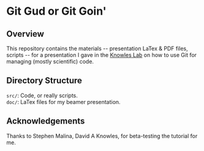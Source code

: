 # Git Gud or Git Goin'
## Overview
This repository contains the materials -- presentation LaTex & PDF files, scripts -- for a presentation I gave in the [Knowles Lab](https://daklab.github.io/) on how to use Git for managing (mostly scientific) code.

## Directory Structure
`src/`: Code, or really scripts.  
`doc/`: LaTex files for my beamer presentation.  

## Acknowledgements
Thanks to Stephen Malina, David A Knowles, <add your name here> for beta-testing the tutorial for me.

